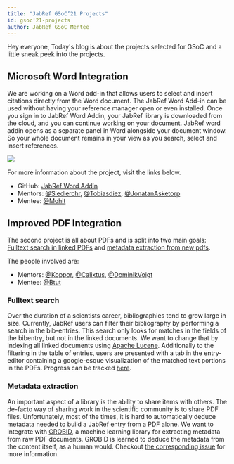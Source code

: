 ```yaml
---
title: "JabRef GSoC’21 Projects"
id: gsoc'21-projects
author: JabRef GSoC Mentee
---
```


Hey everyone, Today's blog is about the projects selected for GSoC and a little sneak peek into the projects.

## Microsoft Word Integration

We are working on a Word add-in that allows users to select and insert citations directly from the Word document. The JabRef Word Add-in can be used without having your reference manager open or even installed. Once you sign in to JabRef Word Addin, your JabRef library is downloaded from the cloud, and you can continue working on your document. JabRef word addin opens as a separate panel in Word alongside your document window. So your whole document remains in your view as you search, select and insert references.

![](../img/jabrefWordAddin.gif)

For more information about the project, visit the links below.

- GitHub: [JabRef Word Addin](https://github.com/JabRef/JabRef-Word-Addin)
- Mentors: [@Siedlerchr](https://github.com/Siedlerchr), [@Tobiasdiez](https://github.com/tobiasdiez), [@JonatanAsketorp](https://github.com/k3KAW8Pnf7mkmdSMPHz27)
- Mentee: [@Mohit](https://github.com/mohit038)

## Improved PDF Integration

The second project is all about PDFs and is split into two main goals:
[Fulltext search in linked PDFs](#fulltext-search) and
[metadata extraction from new pdfs](#metadata-extraction).

The people involved are:

- Mentors: [@Koppor](https://github.com/koppor), [@Calixtus](https://github.com/calixtus), [@DominikVoigt](https://github.com/DominikVoigt)
- Mentee: [@Btut](https://github.com/btut)

### Fulltext search

Over the duration of a scientists career, bibliographies tend to grow large in
size.
Currently, JabRef users can filter their bibliography by performing a search in the
bib-entries.
This search only looks for matches in the fields of the bibentry, but not in the
linked documents.
We want to change that by indexing all linked documents using
[Apache Lucene](https://lucene.apache.org/).
Additionally to the filtering in the table of entries, users are presented with
a tab in the entry-editor containing a google-esque visualization of
the matched text portions in the PDFs.
Progress can be tracked [here](https://github.com/JabRef/jabref/pull/2838).

### Metadata extraction

An important aspect of a library is the ability to share items with others.
The de-facto way of sharing work in the scientific community is to share PDF
files.
Unfortunately, most of the times, it is hard to automatically deduce metadata
needed to build a JabRef entry from a PDF alone.
We want to integrate with [GROBID](https://grobid.readthedocs.io), a machine
learning library for extracting metadata from raw PDF documents.
GROBID is learned to deduce the metadata from the content itself, as a human
would.
Checkout [the corresponding issue](https://github.com/JabRef/jabref/issues/6158)
for more information.
